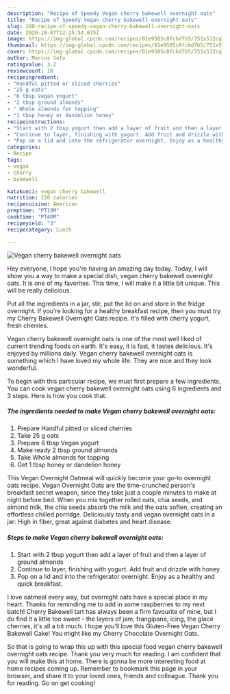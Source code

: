 ```yaml
---
description: "Recipe of Speedy Vegan cherry bakewell overnight oats"
title: "Recipe of Speedy Vegan cherry bakewell overnight oats"
slug: 200-recipe-of-speedy-vegan-cherry-bakewell-overnight-oats
date: 2020-10-07T12:25:54.635Z
image: https://img-global.cpcdn.com/recipes/01e9505c8fcbd7b5/751x532cq70/vegan-cherry-bakewell-overnight-oats-recipe-main-photo.jpg
thumbnail: https://img-global.cpcdn.com/recipes/01e9505c8fcbd7b5/751x532cq70/vegan-cherry-bakewell-overnight-oats-recipe-main-photo.jpg
cover: https://img-global.cpcdn.com/recipes/01e9505c8fcbd7b5/751x532cq70/vegan-cherry-bakewell-overnight-oats-recipe-main-photo.jpg
author: Marcus Soto
ratingvalue: 3.2
reviewcount: 10
recipeingredient:
- "Handful pitted or sliced cherries"
- "25 g oats"
- "6 tbsp Vegan yogurt"
- "2 tbsp ground almonds"
- " Whole almonds for topping"
- "1 tbsp honey or dandelion honey"
recipeinstructions:
- "Start with 2 tbsp yogurt then add a layer of fruit and then a layer of ground almonds"
- "Continue to layer, finishing with yogurt. Add fruit and drizzle with honey."
- "Pop on a lid and into the refrigerator overnight. Enjoy as a healthy and quick breakfast."
categories:
- Recipe
tags:
- vegan
- cherry
- bakewell

katakunci: vegan cherry bakewell 
nutrition: 220 calories
recipecuisine: American
preptime: "PT19M"
cooktime: "PT40M"
recipeyield: "3"
recipecategory: Lunch

---
```



![Vegan cherry bakewell overnight oats](https://img-global.cpcdn.com/recipes/01e9505c8fcbd7b5/751x532cq70/vegan-cherry-bakewell-overnight-oats-recipe-main-photo.jpg)

Hey everyone, I hope you're having an amazing day today. Today, I will show you a way to make a special dish, vegan cherry bakewell overnight oats. It is one of my favorites. This time, I will make it a little bit unique. This will be really delicious.

Put all the ingredients in a jar, stir, put the lid on and store in the fridge overnight. If you&#39;re looking for a healthy breakfast recipe, then you must try my Cherry Bakewell Overnight Oats recipe. It&#39;s filled with cherry yogurt, fresh cherries.

Vegan cherry bakewell overnight oats is one of the most well liked of current trending foods on earth. It's easy, it is fast, it tastes delicious. It's enjoyed by millions daily. Vegan cherry bakewell overnight oats is something which I have loved my whole life. They are nice and they look wonderful.


To begin with this particular recipe, we must first prepare a few ingredients. You can cook vegan cherry bakewell overnight oats using 6 ingredients and 3 steps. Here is how you cook that.

<!--inarticleads1-->

##### The ingredients needed to make Vegan cherry bakewell overnight oats:

1. Prepare Handful pitted or sliced cherries
1. Take 25 g oats
1. Prepare 6 tbsp Vegan yogurt
1. Make ready 2 tbsp ground almonds
1. Take  Whole almonds for topping
1. Get 1 tbsp honey or dandelion honey


This Vegan Overnight Oatmeal will quickly become your go-to overnight oats recipe. Vegan Overnight Oats are the time-crunched person&#39;s breakfast secret weapon, since they take just a couple minutes to make at night before bed. When you mix together rolled oats, chia seeds, and almond milk, the chia seeds absorb the milk and the oats soften, creating an effortless chilled porridge. Deliciously tasty and vegan overnight oats in a jar: High in fiber, great against diabetes and heart disease. 

<!--inarticleads2-->

##### Steps to make Vegan cherry bakewell overnight oats:

1. Start with 2 tbsp yogurt then add a layer of fruit and then a layer of ground almonds
1. Continue to layer, finishing with yogurt. Add fruit and drizzle with honey.
1. Pop on a lid and into the refrigerator overnight. Enjoy as a healthy and quick breakfast.


I love oatmeal every way, but overnight oats have a special place in my heart. Thanks for reminding me to add in some raspberries to my next batch! Cherry Bakewell tart has always been a firm favourite of mine, but I do find it a little too sweet - the layers of jam, frangipane, icing, the glacé cherries, it&#39;s all a bit much. I hope you&#39;ll love this Gluten-Free Vegan Cherry Bakewell Cake! You might like my Cherry Chocolate Overnight Oats. 

So that is going to wrap this up with this special food vegan cherry bakewell overnight oats recipe. Thank you very much for reading. I am confident that you will make this at home. There is gonna be more interesting food at home recipes coming up. Remember to bookmark this page in your browser, and share it to your loved ones, friends and colleague. Thank you for reading. Go on get cooking!
